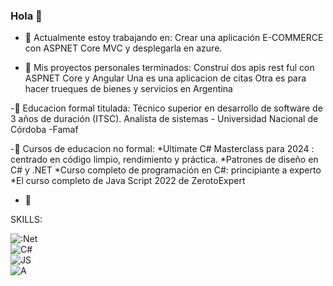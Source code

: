 ### Hola 👋

- 🔭  Actualmente estoy trabajando en:
      Crear una aplicación E-COMMERCE con ASPNET Core MVC  y desplegarla en azure.
  
- 🔭  Mis proyectos personales terminados:
      Construí dos apis rest ful con ASPNET Core y Angular 
      Una es una aplicacion de citas
      Otra es para hacer trueques de bienes y servicios en Argentina

 -🌱  Educacion formal titulada:
      Técnico superior en desarrollo de software de 3 años de duración (ITSC).
      Analista de sistemas - Universidad Nacional de Córdoba -Famaf

 -🌱  Cursos de educacion no formal:
      *Ultimate C# Masterclass para 2024 : centrado en código limpio, rendimiento y práctica. 
      *Patrones de diseño en C# y .NET 
      *Curso completo de programación en C#: principiante a experto
      *El curso completo de Java Script 2022 de ZerotoExpert


- 🌱 

SKILLS:

![:Net](https://img.shields.io/badge/.NET-3DDC84?style=for-the-badge&logo=.net&logoColor=white&labelColor=101010)</br>
![C#](https://img.shields.io/badge/CSHARP-3DDC84?style=for-the-badge&logo=csharp&logoColor=white&labelColor=101010)</br>
![JS](https://img.shields.io/badge/JS-3DDC84?style=for-the-badge&logo=js&logoColor=white&labelColor=101010)</br>
![A](https://img.shields.io/badge/Angular-3DDC84?style=for-the-badge&logo=js&logoColor=white&labelColor=101010)</br>
